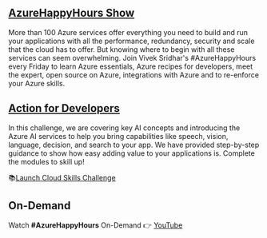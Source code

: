 ## [AzureHappyHours Show](https://www.youtube.com/watch?v=lJQv6c1I2oc&list=PLmsFUfdnGr3zCvRrMxOetO8fr_bo_hOjA)

More than 100 Azure services offer everything you need to build and run your applications with all the performance, redundancy, security and scale that the cloud has to offer. But knowing where to begin with all these services can seem overwhelming. Join Vivek Sridhar's #AzureHappyHours every Friday to learn Azure essentials, Azure recipes for developers, meet the expert, open source on Azure, integrations with Azure and to re-enforce your Azure skills. 

## [Action for Developers](https://aka.ms/AzureHappyHours)

In this challenge, we are covering key AI concepts and introducing the Azure AI services to help you bring capabilities like speech, vision, language, decision, and search to your app. We have provided step-by-step guidance to show how easy adding value to your applications is. Complete the modules to skill up!

:books:[Launch Cloud Skills Challenge](https://aka.ms/AzureHappyHours)

## On-Demand

Watch **#AzureHappyHours** On-Demand 👉 [YouTube](https://www.youtube.com/watch?v=lJQv6c1I2oc&list=PLmsFUfdnGr3zCvRrMxOetO8fr_bo_hOjA)
